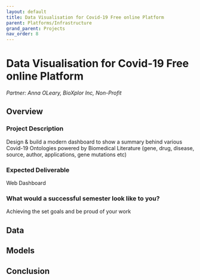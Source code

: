 ```yaml
---
layout: default
title: Data Visualisation for Covid-19 Free online Platform
parent: Platforms/Infrastructure
grand_parent: Projects 
nav_order: 8
---
```



# Data Visualisation for Covid-19 Free online Platform
*Partner: Anna OLeary, BioXplor Inc, Non-Profit*

## Overview
### Project Description
Design & build a modern dashboard to show a summary behind various Covid-19 Ontologies powered by Biomedical Literature (gene, drug, disease, source, author, applications, gene mutations etc)
### Expected Deliverable
Web Dashboard 
### What would a successful semester look like to you?
Achieving the set goals and be proud of your work

## Data

## Models

## Conclusion


```python

```
